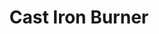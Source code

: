 ---
title: "Cast Iron Burner"
description: "CIB00LX"
draft: false
image1 : 
  - name : "images/portfolio/Cast-iron-burner/CIB00LX.jpg"
bg_image: "images/BurnerGroup.jpg"
category: "Cast Iron Burner"
information:
  - label : "Item"
    info : "CIB00LX"
  - label : "Material"
    info : "Cast Iron"
  - label : "Finished"
    info : "Black Painted"
  - label : "Size"
    info : '16"x 6-1/8"'
---